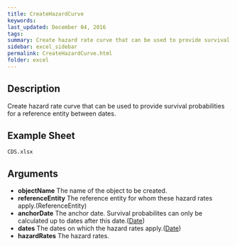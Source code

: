 ```yaml
---
title: CreateHazardCurve
keywords:
last_updated: December 04, 2016
tags:
summary: Create hazard rate curve that can be used to provide survival probabilities for a reference entity between dates.
sidebar: excel_sidebar
permalink: CreateHazardCurve.html
folder: excel
---
```


## Description
Create hazard rate curve that can be used to provide survival probabilities for a reference entity between dates.

<!--HUMAN EDIT START-->

<!--## Details-->

<!--HUMAN EDIT END-->

## Example Sheet

    CDS.xlsx

## Arguments

* **objectName** The name of the object to be created.
* **referenceEntity** The reference entity for whom these hazard rates apply.(ReferenceEntity)
* **anchorDate** The anchor date.  Survival probabilites can only be calculated up to dates after this date.([Date](Date.html))
* **dates** The dates on which the hazard rates apply.([Date](Date.html))
* **hazardRates** The hazard rates.

<!--HUMAN EDIT START-->

<!--## Validation-->

<!--HUMAN EDIT END-->

